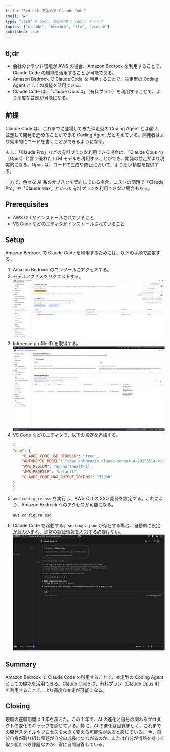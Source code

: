 ```yaml
---
title: "Bedrock で始める Claude Code"
emoji: "▶️"
type: "tech" # tech: 技術記事 / idea: アイデア
topics: ["claude", "bedrock", "llm", "vscode"]
published: true
---
```


## tl;dr

- 会社のクラウド環境が AWS の場合、Amazon Bedrock を利用することで、Claude Code の機能を活用することが可能である。
- Amazon Bedrock で Claude Code を 利用することで、並走型の Coding Agent としての機能を活用できる。
- Claude Code は、「Claude Opus 4」（有料プラン）を利用することで、より高度な並走が可能になる。

## 前提

Claude Code は、これまでに登場してきた伴走型の Coding Agent とは違い、並走して開発を進めることができる Coding Agent だと考えている。開発者はより効率的にコードを書くことができるようになる。

もし、「Claude Pro」などの有料プランを利用できる場合は、「Claude Opus 4」（Opus）と言う優れた LLM モデルを利用することができ、開発の並走がより現実的になる。Opus は、コードの生成や修正において、より高い精度を提供する。

一方で、色々な AI 系のサブスクを契約している場合、コストの問題で「Claude Pro」や「Claude Max」といった有料プランを利用できない場合もある。

## Prerequisites

- AWS CLI がインストールされていること
- VS Code などのエディタがインストールされていること

## Setup

Amazon Bedrock で Claude Code を利用するためには、以下の手順で設定する。

1. Amazon Bedrock のコンソールにアクセスする。
1. モデルアクセスをリクエストする。
![model access](/images/b6d476ebd7d421-a.png)
1. Inference profile ID を取得する。
![inference profile ID](/images/b6d476ebd7d421-b.png)
1. VS Code などのエディタで、以下の設定を追加する。
    ```json:./.claude/settings.json
    {
    "env": {
        "CLAUDE_CODE_USE_BEDROCK": "true",
        "ANTHROPIC_MODEL": "apac.anthropic.claude-sonnet-4-20250514-v1:0",
        "AWS_REGION": "ap-northeast-1",
        "AWS_PROFILE": "default",
        "CLAUDE_CODE_MAX_OUTPUT_TOKENS": "32000"
    }
    }
    ```
1. `aws configure sso` を実行し、AWS CLI の SSO 認証を設定する。これにより、Amazon Bedrock へのアクセスが可能になる。
    ```bash
    aws configure sso
    ```
1. Claude Code を起動する。`settings.json` が存在する場合、自動的に設定が読み込まれ、通常の認証情報を入力する必要はない。
![extension](/images/b6d476ebd7d421-c.png)

## Summary

Amazon Bedrock で Claude Code を利用することで、並走型の Coding Agent としての機能を活用できる。Claude Code は、有料プラン（Claude Opus 4）を利用することで、より高度な並走が可能になる。

## Closing

現職の在職期間は 1 年を超えた。この 1 年で、AI の進化と自分の関わるプロダクトの変化のギャップを感じている。特に、AI の進化は目覚ましく、これまでの開発スタイルやプロセスを大きく変える可能性があると感じている。
今、自分自身が取り組む課題が自分の成長につながるのか、または自分が情熱を持って取り組むべき課題なのか、常に自問自答している。
